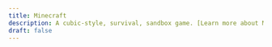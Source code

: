 ```yaml
---
title: Minecraft
description: A cubic-style, survival, sandbox game. [Learn more about Minecraft here.](https://www.minecraft.net/en-us)
draft: false
---
```

